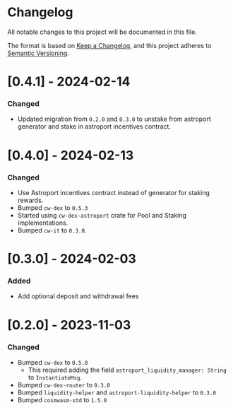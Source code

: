 # Changelog

All notable changes to this project will be documented in this file.

The format is based on [Keep a Changelog](https://keepachangelog.com/en/1.0.0/),
and this project adheres to [Semantic Versioning](https://semver.org/spec/v2.0.0.html).

# [0.4.1] - 2024-02-14

### Changed

- Updated migration from `0.2.0` and `0.3.0` to unstake from astroport generator and stake in astroport incentives contract.

# [0.4.0] - 2024-02-13

### Changed

- Use Astroport incentives contract instead of generator for staking rewards.
- Bumped `cw-dex` to `0.5.3`
- Started using `cw-dex-astroport` crate for Pool and Staking implementations.
- Bumped `cw-it` to `0.3.0`.

# [0.3.0] - 2024-02-03

### Added
- Add optional deposit and withdrawal fees

# [0.2.0] - 2023-11-03

### Changed

- Bumped `cw-dex` to `0.5.0`
  - This required adding the field `astroport_liquidity_manager: String` to `InstantiateMsg`.
- Bumped `cw-dex-router` to `0.3.0`
- Bumped `liquidity-helper` and `astroport-liquidity-helper` to `0.3.0`
- Bumped `cosmwasm-std` to `1.5.0`
